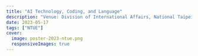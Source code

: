 ```yaml
---
title: "AI Technology, Coding, and Language"
description: "Venue: Division of International Affairs, National Taipei University of Education"
date: 2023-05-17
tags: ["NTUE"]
cover:
  image: poster-2023-ntue.png
  responsiveImages: true
---
```


